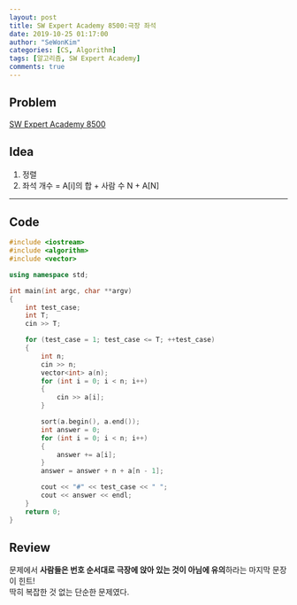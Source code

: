 ```yaml
---
layout: post
title: SW Expert Academy 8500:극장 좌석
date: 2019-10-25 01:17:00
author: "SeWonKim"
categories: [CS, Algorithm]
tags: [알고리즘, SW Expert Academy]
comments: true
---
```


## Problem

[SW Expert Academy 8500](https://swexpertacademy.com/main/code/problem/problemDetail.do?contestProbId=AWz5yIfq74QDFARQ&categoryId=AWz5yIfq74QDFARQ&categoryType=CODE)


## Idea

1. 정렬
2. 좌석 개수 = A[i]의 합 + 사람 수 N + A[N]

---

## Code

```cpp
#include <iostream>
#include <algorithm>
#include <vector>

using namespace std;

int main(int argc, char **argv)
{
    int test_case;
    int T;
    cin >> T;

    for (test_case = 1; test_case <= T; ++test_case)
    {
        int n;
        cin >> n;
        vector<int> a(n);
        for (int i = 0; i < n; i++)
        {
            cin >> a[i];
        }

        sort(a.begin(), a.end());
        int answer = 0;
        for (int i = 0; i < n; i++)
        {
            answer += a[i];
        }
        answer = answer + n + a[n - 1];

        cout << "#" << test_case << " ";
        cout << answer << endl;
    }
    return 0;
}
```

## Review

문제에서 **사람들은 번호 순서대로 극장에 앉아 있는 것이 아님에 유의**하라는 마지막 문장이 힌트!    
딱히 복잡한 것 없는 단순한 문제였다.
